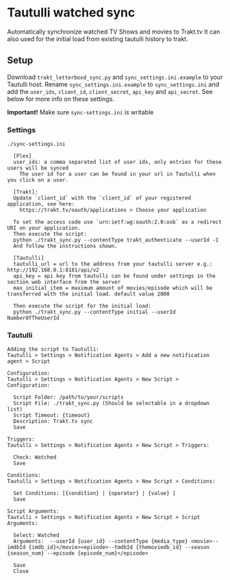# Tautulli watched sync
Automatically synchronize watched TV Shows and movies to Trakt.tv
It can also used for the initial load from existing tautulli history to trakt. 

## Setup
Download `trakt_letterboxd_sync.py` and `sync_settings.ini.example` to your Tautulli host.
Rename `sync_settings.ini.example` to `sync_settings.ini` and add the `user_ids`, `client_id`, `client_secret`, `api_key` and `api_secret`. See below for more info on these settings.

**Important!** Make sure `sync-settings.ini` is writable

### Settings
`./sync-settings.ini`

```
  [Plex]
  user_ids: a comma separated list of user ids, only entries for these users will be synced
    The user id for a user can be found in your url in Tautulli when you click on a user.
  
  [Trakt]:
  Update `client_id` with the `client_id` of your registered application, see here:
    https://trakt.tv/oauth/applications > Choose your application

  To set the access code use `urn:ietf:wg:oauth:2.0:oob` as a redirect URI on your application.
  Then execute the script:
  python ./trakt_sync.py --contentType trakt_authenticate --userId -1
  And follow the instructions shown.

  [Tautulli]
  tautulli_url = url to the address from your tautulli server e.g.: http://192.168.0.1:8181/api/v2
  api_key = api key from tautulli can be found under settings in the section web interface from the server
  max_initial_item = maximum amount of movies/episode which will be transferred with the initial load. default value 2000

  Then execute the script for the initial load:
  python ./trakt_sync.py --contentType initial --userId NumberOfTheUserId

```

### Tautulli
```
Adding the script to Tautulli:
Tautulli > Settings > Notification Agents > Add a new notification agent > Script

Configuration:
Tautulli > Settings > Notification Agents > New Script > Configuration:

  Script Folder: /path/to/your/scripts
  Script File: ./trakt_sync.py (Should be selectable in a dropdown list)
  Script Timeout: {timeout}
  Description: Trakt.tv sync
  Save

Triggers:
Tautulli > Settings > Notification Agents > New Script > Triggers:
  
  Check: Watched
  Save
  
Conditions:
Tautulli > Settings > Notification Agents > New Script > Conditions:
  
  Set Conditions: [{condition} | {operator} | {value} ]
  Save
  
Script Arguments:
Tautulli > Settings > Notification Agents > New Script > Script Arguments:
  
  Select: Watched
  Arguments:  --userId {user_id} --contentType {media_type} <movie>--imdbId {imdb_id}</movie><episode>--tmdbId {themoviedb_id} --season {season_num} --episode {episode_num}</episode>

  Save
  Close
```

